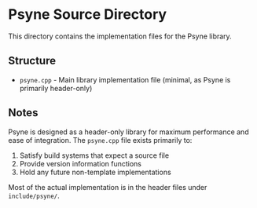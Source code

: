 # Psyne Source Directory

This directory contains the implementation files for the Psyne library.

## Structure

- `psyne.cpp` - Main library implementation file (minimal, as Psyne is primarily header-only)

## Notes

Psyne is designed as a header-only library for maximum performance and ease of integration. The `psyne.cpp` file exists primarily to:
1. Satisfy build systems that expect a source file
2. Provide version information functions
3. Hold any future non-template implementations

Most of the actual implementation is in the header files under `include/psyne/`.